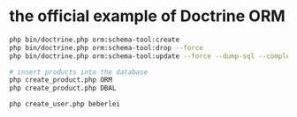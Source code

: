 # the official example of Doctrine ORM

```bash
php bin/doctrine.php orm:schema-tool:create
php bin/doctrine.php orm:schema-tool:drop --force
php bin/doctrine.php orm:schema-tool:update --force --dump-sql --complete

# insert products into the database
php create_product.php ORM
php create_product.php DBAL

php create_user.php beberlei
```
